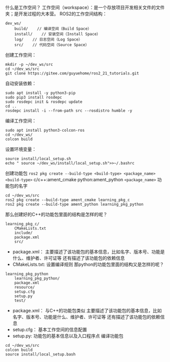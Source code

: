 什么是工作空间？
工作空间（workspace）：是一个存放项目开发相关文件的文件夹；是开发过程的大本营。
ROS2的工作空间结构：
```shell
dev_ws/
	build/    // 编译空间（Build Space）
	install/    // 安装空间（Install Space）
	log/    // 日志空间（Log Space）
	src/    // 代码空间（Source Space）
```

创建工作空间：
```shell
mkdir -p ~/dev_ws/src
cd ~/dev_ws/src
git clone https://gitee.com/guyuehome/ros2_21_tutorials.git
```
自动安装依赖：
```shell
sudo apt install -y python3-pip
sudo pip3 install rosdepc
sudo rosdepc init & rosdepc update
cd ..
rosdepc install -i --from-path src --rosdistro humble -y
```
编译工作空间：
```shell
sudo apt install python3-colcon-ros
cd ~/dev_ws/
colcon build
```
设置环境变量：
```shell
source install/local_setup.sh
echo " source ~/dev_ws/install/local_setup.sh">>~/.bashrc
```
创建功能包
`ros2 pkg create --build-type <build-type> <package_name>`
		`<build-type>`
				c/c++:ament_cmake
				python:ament_python
		`<package_name>`
				功能包的名字
```shell
cd ~/dev_ws/src
ros2 pkg create --build-type ament_cmake learning_pkg_c
ros2 pkg create --build-type ament_python learning_pkg_python
```
那么创建好的C++的功能包里面的结构是怎样的呢？
```shell
learning_pkg_c/
	CMakeLists.txt
	include/
	package.xml
	src/
```
- package.xml：
		主要描述了该功能包的基本信息，比如名字、版本号、功能是什么、维护者、许可证等
		还有描述了该功能包的依赖信息
- CMakeLists.txt:
		设置编译规则
那python的功能包里面的结构又是怎样的呢？
```shell
learning_pkg_python
	learning_pkg_python/
	package.xml
	resource/
	setup.cfg
	setup.py
	test/
```
- package.xml：
		与C++的功能包类似
		主要描述了该功能包的基本信息，比如名字、版本号、功能是什么、维护者、许可证等
		还有描述了该功能包的依赖信息
- setup.cfg：
		基本工作空间的信息配置
- setup.py:
		功能包的基本信息以及入口程序点
编译功能包
```shell
cd ~/dev_ws/src
colcon build
source install/local_setup.bash
```
